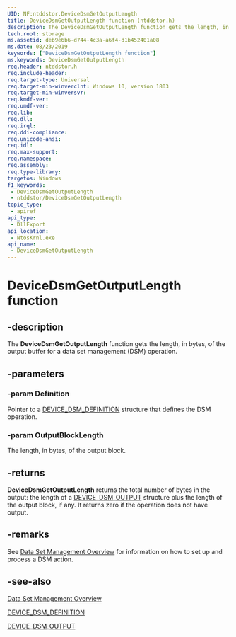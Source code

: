 ```yaml
---
UID: NF:ntddstor.DeviceDsmGetOutputLength
title: DeviceDsmGetOutputLength function (ntddstor.h)
description: The DeviceDsmGetOutputLength function gets the length, in bytes, of a data set management output operation.
tech.root: storage
ms.assetid: deb9e6b6-d744-4c3a-a6f4-d1b452401a08
ms.date: 08/23/2019
keywords: ["DeviceDsmGetOutputLength function"]
ms.keywords: DeviceDsmGetOutputLength
req.header: ntddstor.h
req.include-header: 
req.target-type: Universal
req.target-min-winverclnt: Windows 10, version 1803
req.target-min-winversvr: 
req.kmdf-ver: 
req.umdf-ver: 
req.lib: 
req.dll: 
req.irql: 
req.ddi-compliance: 
req.unicode-ansi: 
req.idl: 
req.max-support: 
req.namespace: 
req.assembly: 
req.type-library: 
targetos: Windows
f1_keywords:
 - DeviceDsmGetOutputLength
 - ntddstor/DeviceDsmGetOutputLength
topic_type:
 - apiref
api_type:
 - DllExport
api_location:
 - NtosKrnl.exe
api_name:
 - DeviceDsmGetOutputLength
---
```


# DeviceDsmGetOutputLength function


## -description

The **DeviceDsmGetOutputLength** function gets the length, in bytes, of the output buffer for a data set management (DSM) operation.

## -parameters

### -param Definition

Pointer to a [DEVICE_DSM_DEFINITION](ns-ntddstor-_device_dsm_definition.md) structure that defines the DSM operation.

### -param OutputBlockLength

The length, in bytes, of the output block.

## -returns

**DeviceDsmGetOutputLength** returns the total number of bytes in the output: the length of a [DEVICE_DSM_OUTPUT](ns-ntddstor-_device_manage_data_set_attributes_output.md) structure plus the length of the output block, if any. It returns zero if the operation does not have output.

## -remarks

See [Data Set Management Overview](https://docs.microsoft.com/windows-hardware/drivers/storage/data-set-management-overview) for information on how to set up and process a DSM action.

## -see-also

[Data Set Management Overview](https://docs.microsoft.com/windows-hardware/drivers/storage/data-set-management-overview)

[DEVICE_DSM_DEFINITION](ns-ntddstor-_device_dsm_definition.md)

[DEVICE_DSM_OUTPUT](ns-ntddstor-_device_manage_data_set_attributes_output.md)


